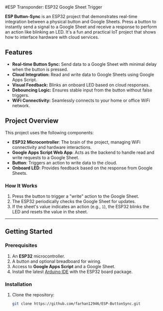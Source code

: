 #ESP Transponder: ESP32 Google Sheet Trigger

**ESP Button-Sync** is an ESP32 project that demonstrates real-time integration between a physical button and Google Sheets. Press a button to instantly send a signal to a Google Sheet and receive a response to perform an action like blinking an LED. It's a fun and practical IoT project that shows how to interface hardware with cloud services.

## Features
- **Real-time Button Sync:** Send data to a Google Sheet with minimal delay when the button is pressed.
- **Cloud Integration:** Read and write data to Google Sheets using Google Apps Script.
- **Visual Feedback:** Blinks an onboard LED based on cloud responses.
- **Debouncing Logic:** Ensures stable input from the button without false triggers.
- **WiFi Connectivity:** Seamlessly connects to your home or office WiFi network.

## Project Overview
This project uses the following components:
- **ESP32 Microcontroller**: The brain of the project, managing WiFi connectivity and hardware interactions.
- **Google Apps Script Web App**: Acts as the backend to handle read and write requests to a Google Sheet.
- **Button**: Triggers an action to write data to the cloud.
- **Onboard LED**: Provides feedback based on the response from Google Sheets.

### How It Works
1. Press the button to trigger a "write" action to the Google Sheet.
2. The ESP32 periodically checks the Google Sheet for updates.
3. If the sheet's value indicates an action (e.g., `1`), the ESP32 blinks the LED and resets the value in the sheet.

---

## Getting Started

### Prerequisites
1. An **ESP32** microcontroller.
2. A button and optional breadboard for wiring.
3. Access to **Google Apps Script** and a Google Sheet.
4. Install the latest [Arduino IDE](https://www.arduino.cc/en/software) with the ESP32 board package.

### Installation
1. Clone the repository:
   ```bash
   git clone https://github.com/farhan12946/ESP-ButtonSync.git
